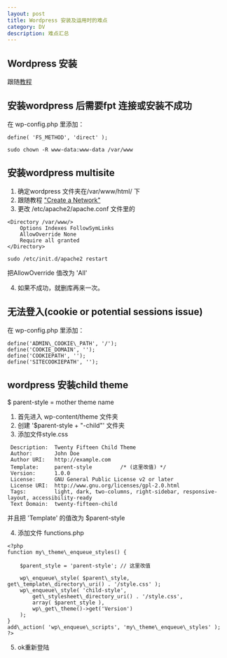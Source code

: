 ```yaml
---
layout: post
title: Wordpress 安装及运用时的难点
category: DV
description: 难点汇总
---
```


## Wordpress 安装
跟随[教程](https://linuxconfig.org/how-to-install-wordpress-on-debian-9-stretch-linux)



## 安装wordpress 后需要fpt 连接或安装不成功
在 wp-config.php 里添加：

```
define( 'FS_METHOD', 'direct' );

sudo chown -R www-data:www-data /var/www
```


## 安装wordpress multisite

1. 确定wordpress 文件夹在/var/www/html/ 下
2. 跟随教程 ["Create a Network"](https://codex.wordpress.org/Create_A_Network)
3. 更改 /etc/apache2/apache.conf 文件里的

```
<Directory /var/www/>
	Options Indexes FollowSymLinks
	AllowOverride None
	Require all granted
</Directory>

sudo /etc/init.d/apache2 restart
```

把AllowOverride 值改为 'All'

4. 如果不成功，就删库再来一次。


## 无法登入(cookie or potential sessions issue)
在 wp-config.php 里添加：

```
define('ADMIN\_COOKIE\_PATH', '/'); 
define('COOKIE_DOMAIN', ''); 
define('COOKIEPATH', ''); 
define('SITECOOKIEPATH', '');
```

## wordpress 安装child theme
$ parent-style = mother theme name  

1. 首先进入 wp-content/theme 文件夹
2. 创建 '$parent-style + "-child"' 文件夹
3. 添加文件style.css

```
 Description:  Twenty Fifteen Child Theme
 Author:       John Doe
 Author URI:   http://example.com
 Template:     parent-style         /* (这里改值) */
 Version:      1.0.0
 License:      GNU General Public License v2 or later
 License URI:  http://www.gnu.org/licenses/gpl-2.0.html
 Tags:         light, dark, two-columns, right-sidebar, responsive-layout, accessibility-ready
 Text Domain:  twenty-fifteen-child
```
并且把 'Template' 的值改为 $parent-style

4. 添加文件 functions.php

```
<?php
function my\_theme\_enqueue_styles() {

    $parent_style = 'parent-style'; // 这里改值

    wp\_enqueue\_style( $parent\_style, get\_template\_directory\_uri() . '/style.css' );
    wp\_enqueue\_style( 'child-style',
        get\_stylesheet\_directory_uri() . '/style.css',
        array( $parent_style ),
        wp\_get\_theme()->get('Version')
    );
}
add\_action( 'wp\_enqueue\_scripts', 'my\_theme\_enqueue\_styles' );
?>
```
5. ok重新登陆
